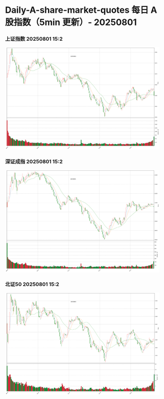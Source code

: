 
# Daily-A-share-market-quotes 每日 A 股指数（5min 更新）- 20250801

### 上证指数 20250801 15:2
![](./fig/2025/8/20250801-sh000001.png)

### 深证成指 20250801 15:2
![](./fig/2025/8/20250801-sz399001.png)

### 北证50 20250801 15:2
![](./fig/2025/8/20250801-bj899050.png)
